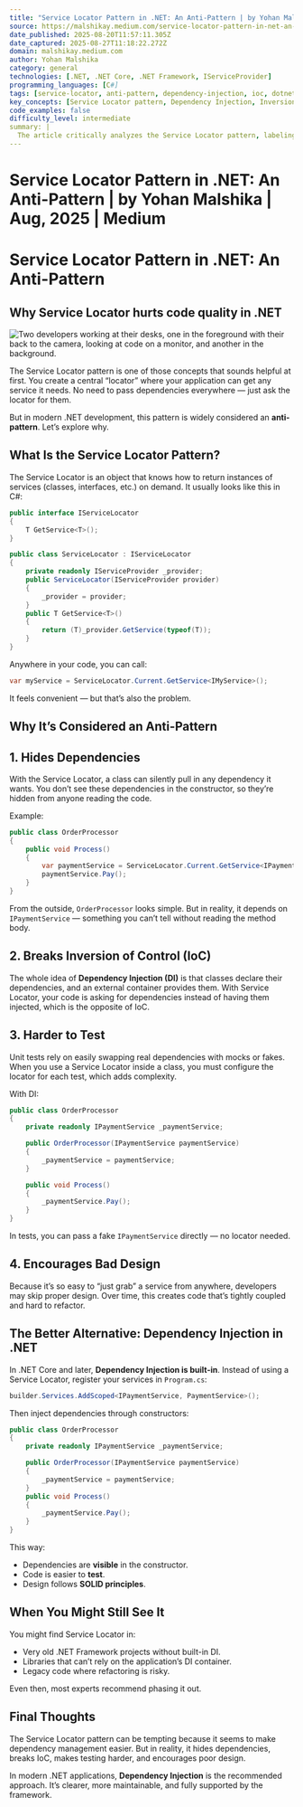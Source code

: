 ```yaml
---
title: "Service Locator Pattern in .NET: An Anti-Pattern | by Yohan Malshika | Aug, 2025 | Medium"
source: https://malshikay.medium.com/service-locator-pattern-in-net-an-anti-pattern-c5206c26fbf6
date_published: 2025-08-20T11:57:11.305Z
date_captured: 2025-08-27T11:18:22.272Z
domain: malshikay.medium.com
author: Yohan Malshika
category: general
technologies: [.NET, .NET Core, .NET Framework, IServiceProvider]
programming_languages: [C#]
tags: [service-locator, anti-pattern, dependency-injection, ioc, dotnet, software-design, testing, code-quality, design-patterns, solid-principles]
key_concepts: [Service Locator pattern, Dependency Injection, Inversion of Control, Hidden Dependencies, Unit Testing, Tight Coupling, SOLID principles, Code Maintainability]
code_examples: false
difficulty_level: intermediate
summary: |
  The article critically analyzes the Service Locator pattern, labeling it an anti-pattern in modern .NET development. It details how Service Locator harms code quality by hiding dependencies, violating Inversion of Control, complicating unit testing, and fostering poor design practices. The author strongly advocates for Dependency Injection as the superior alternative, highlighting its benefits for dependency visibility, testability, and adherence to SOLID principles. While acknowledging its presence in legacy systems, the article concludes that Dependency Injection offers a clearer and more maintainable approach for contemporary applications.
---
```

# Service Locator Pattern in .NET: An Anti-Pattern | by Yohan Malshika | Aug, 2025 | Medium

# Service Locator Pattern in .NET: An Anti-Pattern

## Why Service Locator hurts code quality in .NET

![Two developers working at their desks, one in the foreground with their back to the camera, looking at code on a monitor, and another in the background.](https://miro.medium.com/v2/resize:fit:700/0*GC4MI9Zska_cQx55)

The Service Locator pattern is one of those concepts that sounds helpful at first. You create a central “locator” where your application can get any service it needs. No need to pass dependencies everywhere — just ask the locator for them.

But in modern .NET development, this pattern is widely considered an **anti-pattern**. Let’s explore why.

## What Is the Service Locator Pattern?

The Service Locator is an object that knows how to return instances of services (classes, interfaces, etc.) on demand.
It usually looks like this in C#:

```csharp
public interface IServiceLocator
{
    T GetService<T>();
}

public class ServiceLocator : IServiceLocator
{
    private readonly IServiceProvider _provider;
    public ServiceLocator(IServiceProvider provider)
    {
        _provider = provider;
    }
    public T GetService<T>()
    {
        return (T)_provider.GetService(typeof(T));
    }
}
```

Anywhere in your code, you can call:

```csharp
var myService = ServiceLocator.Current.GetService<IMyService>();
```

It feels convenient — but that’s also the problem.

## Why It’s Considered an Anti-Pattern

## 1. Hides Dependencies

With the Service Locator, a class can silently pull in any dependency it wants.
You don’t see these dependencies in the constructor, so they’re hidden from anyone reading the code.

Example:

```csharp
public class OrderProcessor
{
    public void Process()
    {
        var paymentService = ServiceLocator.Current.GetService<IPaymentService>();
        paymentService.Pay();
    }
}
```

From the outside, `OrderProcessor` looks simple. But in reality, it depends on `IPaymentService` — something you can’t tell without reading the method body.

## 2. Breaks Inversion of Control (IoC)

The whole idea of **Dependency Injection (DI)** is that classes declare their dependencies, and an external container provides them.
With Service Locator, your code is asking for dependencies instead of having them injected, which is the opposite of IoC.

## 3. Harder to Test

Unit tests rely on easily swapping real dependencies with mocks or fakes.
When you use a Service Locator inside a class, you must configure the locator for each test, which adds complexity.

With DI:

```csharp
public class OrderProcessor
{
    private readonly IPaymentService _paymentService;

    public OrderProcessor(IPaymentService paymentService)
    {
        _paymentService = paymentService;
    }

    public void Process()
    {
        _paymentService.Pay();
    }
}
```

In tests, you can pass a fake `IPaymentService` directly — no locator needed.

## 4. Encourages Bad Design

Because it’s so easy to “just grab” a service from anywhere, developers may skip proper design.
Over time, this creates code that’s tightly coupled and hard to refactor.

## The Better Alternative: Dependency Injection in .NET

In .NET Core and later, **Dependency Injection is built-in**.
Instead of using a Service Locator, register your services in `Program.cs`:

```csharp
builder.Services.AddScoped<IPaymentService, PaymentService>();
```

Then inject dependencies through constructors:

```csharp
public class OrderProcessor
{
    private readonly IPaymentService _paymentService;

    public OrderProcessor(IPaymentService paymentService)
    {
        _paymentService = paymentService;
    }
    public void Process()
    {
        _paymentService.Pay();
    }
}
```

This way:

*   Dependencies are **visible** in the constructor.
*   Code is easier to **test**.
*   Design follows **SOLID principles**.

## When You Might Still See It

You might find Service Locator in:

*   Very old .NET Framework projects without built-in DI.
*   Libraries that can’t rely on the application’s DI container.
*   Legacy code where refactoring is risky.

Even then, most experts recommend phasing it out.

## Final Thoughts

The Service Locator pattern can be tempting because it seems to make dependency management easier. But in reality, it hides dependencies, breaks IoC, makes testing harder, and encourages poor design.

In modern .NET applications, **Dependency Injection** is the recommended approach. It’s clearer, more maintainable, and fully supported by the framework.